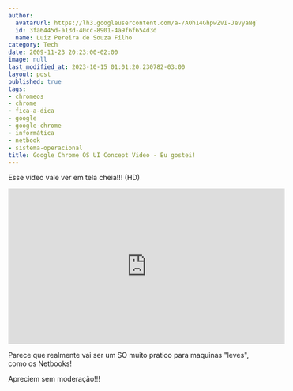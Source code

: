 ```yaml
---
author:
  avatarUrl: https://lh3.googleusercontent.com/a-/AOh14GhpwZVI-JevyaNgTdlrOT6YN20cI6V9Kxtq38Ij8AQ=s100
  id: 3fa6445d-a13d-40cc-8901-4a9f6f654d3d
  name: Luiz Pereira de Souza Filho
category: Tech
date: 2009-11-23 20:23:00-02:00
image: null
last_modified_at: 2023-10-15 01:01:20.230782-03:00
layout: post
published: true
tags:
- chromeos
- chrome
- fica-a-dica
- google
- google-chrome
- informática
- netbook
- sistema-operacional
title: Google Chrome OS UI Concept Video - Eu gostei!
---
```


Esse video vale ver em tela cheia!!! (HD)

<iframe width="560" height="315" src="https://www.youtube-nocookie.com/embed/hJ57xzo287U" frameborder="0" allow="accelerometer; autoplay; encrypted-media; gyroscope; picture-in-picture" allowfullscreen></iframe>

Parece que realmente vai ser um SO muito pratico para maquinas "leves", como os Netbooks!

Apreciem sem moderação!!!
